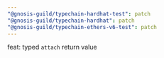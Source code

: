 ```yaml
---
"@gnosis-guild/typechain-hardhat-test": patch
"@gnosis-guild/typechain-hardhat": patch
"@gnosis-guild/typechain-ethers-v6-test": patch
---
```


feat: typed `attach` return value
